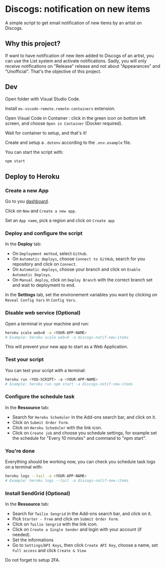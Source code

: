 # Discogs: notification on new items

A simple script to get email notification of new items by an artist on Discogs.

## Why this project?

If want to have notification of new item added to Discogs of an artist, you can use the List system and activate notifications. Sadly, you will only receive notifications on "Release" release and not about "Appearances" and "Unofficial". That's the objective of this project.

## Dev

Open folder with Visual Studio Code.

Install `ms-vscode-remote.remote-containers` extension.

Open Visual Code in Container : click in the green icon on bottom left screen, and choose `Open in Container` (Docker required).

Wait for container to setup, and that's it!

Create and setup a `.dotenv` according to the `.env.example` file.

You can start the script with:

```sh
npm start
```

## Deploy to Heroku

### Create a new App

Go to you [dashboard](https://dashboard.heroku.com/apps).

Click on `New` and `Create a new app`.

Set an `App name`, pick a region and click on `Create app`

### Deploy and configure the script

In the **Deploy** tab:

- On `Deployment method`, select `Github`.
- On `Automatic deploys`, choose `Connect to GitHub`, search for you repository and click on `Connect`.
- On `Automatic deploys`, choose your branch and click on `Enable Automatic Deploys`.
- On `Manual deploy`, click on `Deploy Branch` with the correct branch set and wait to deployment to end.

In the **Settings** tab, set the environement variables you want by clicking on `Reveal Config Vars` in `Config Vars`.

### Disable web service (Optional)

Open a terminal in your machine and run:

```sh
heroku scale web=0 -a <YOUR-APP-NAME>
# Example: heroku scale web=0 -a discogs-notif-new-items
```

This will prevent your new app to start as a Web Application.

### Test your script

You can test your script with a terminal:

```sh
heroku run <YOU-SCRIPT> -a <YOUR-APP-NAME>
# Example: heroku run npm start -a discogs-notif-new-items
```

### Configure the schedule task

In the **Ressource** tab:

- Search for `Heroku Scheduler` in the Add-ons search bar, and click on it.
- Click on `Submit Order Form`.
- Click on `Heroku Scheduler` with the link icon.
- Click on `Create job` and choose you schedule settings, for example set the schedule for "Every 10 minutes" and command to "npm start".

### You're done

Everything should be working now, you can check you schedule task logs on a terminal with:

```sh
heroku logs --tail -a <YOUR-APP-NAME>
# Example: heroku logs --tail -a discogs-notif-new-items
```

### Install SendGrid (Optional)

In the **Ressource** tab:

- Search for `Twilio Sengrid` in the Add-ons search bar, and click on it.
- Pick `Starter - Free` and click on `Submit Order Form`.
- Click on `Twilio Sengrid` with the link icon.
- Click on `Create a Single Sender` and login with your account (if needed).
- Set the informations
- Go to `Settings`/`API Keys`, then click `Create API Key`, choose a name, set `Full access` and click `Create & View`

Do not forget to setup 2FA.
